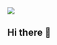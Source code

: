 <img src="https://capsule-render.vercel.app/api?type=waving&color=#F5DA81&height=250&section=header&text=Jongmin's%20Github&fontSize=70" />

## Hi there 👋

<!--
**jongmiiin/jongmiiin** is a ✨ _special_ ✨ repository because its `README.md` (this file) appears on your GitHub profile.

Here are some ideas to get you started:

- 🔭 I’m currently working on ...
- 🌱 I’m currently learning ...
- 👯 I’m looking to collaborate on ...
- 🤔 I’m looking for help with ...
- 💬 Ask me about ...
- 📫 How to reach me: ...
- 😄 Pronouns: ...
- ⚡ Fun fact: ...
-->
